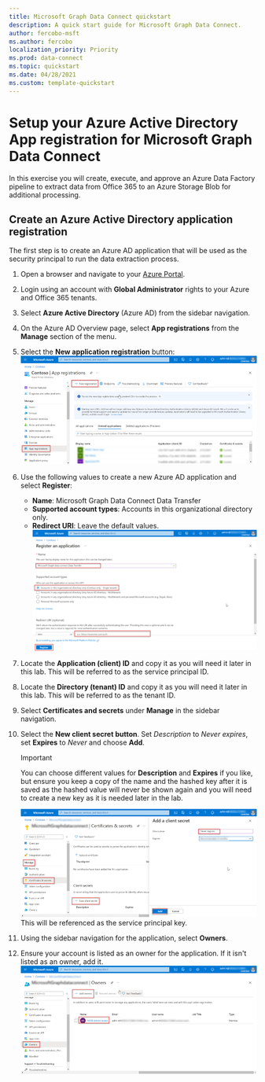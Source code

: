 ```yaml
---
title: Microsoft Graph Data Connect quickstart
description: A quick start guide for Microsoft Graph Data Connect.
author: fercobo-msft
ms.author: fercobo
localization_priority: Priority
ms.prod: data-connect
ms.topic: quickstart
ms.date: 04/28/2021
ms.custom: template-quickstart
---
```


# Setup your Azure Active Directory App registration for Microsoft Graph Data Connect

In this exercise you will create, execute, and approve an Azure Data Factory pipeline to extract data from Office 365 to an Azure Storage Blob for additional processing.

## Create an Azure Active Directory application registration

The first step is to create an Azure AD application that will be used as the security principal to run the data extraction process.

1. Open a browser and navigate to your [Azure Portal](https://portal.azure.com/).
2. Login using an account with **Global Administrator** rights to your Azure and Office 365 tenants.
3. Select **Azure Active Directory** (Azure AD) from the sidebar navigation.
4. On the Azure AD Overview page, select **App registrations** from the **Manage** section of the menu.
5. Select the **New application registration** button:
![AAD-App-Registration](images/data-connect-azure-aad-app-reg.png)
6. Use the following values to create a new Azure AD application and select **Register**:
   - **Name**: Microsoft Graph Data Connect Data Transfer
   - **Supported account types**: Accounts in this organizational directory only.
   - **Redirect URI**: Leave the default values.
    ![AAD-App-Registration-Redirect-URI](images/data-connect-aad-redirect-uri.png)
7. Locate the **Application (client) ID** and copy it as you will need it later in this lab. This will be referred to as the service principal ID.
8. Locate the **Directory (tenant) ID** and copy it as you will need it later in this lab. This will be referred to as the tenant ID.
9. Select **Certificates and secrets** under **Manage** in the sidebar navigation.
10. Select the **New client secret button**. Set *Description* to _Never expires_, set **Expires** to _Never_ and choose **Add**.
    > [!IMPORTANT]
    > You can choose different values for **Description** and **Expires** if you like, but ensure you keep a copy of the name and the hashed key after it is saved as the hashed value will never be shown again and you will need to create a new key as it is needed later in the lab.

    ![AAD-App-Registration-Certs-and-Secrets](images/data-connect-aad-certs-secrets.png)
    This will be referenced as the service principal key.
11. Using the sidebar navigation for the application, select **Owners**.
12. Ensure your account is listed as an owner for the application. If it isn't listed as an owner, add it.
![AAD-App-Registration](images/data-connect-aad-app-owners.png)
